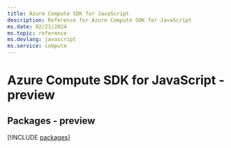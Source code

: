 ```yaml
---
title: Azure Compute SDK for JavaScript
description: Reference for Azure Compute SDK for JavaScript
ms.date: 02/21/2024
ms.topic: reference
ms.devlang: javascript
ms.service: compute
---
```

# Azure Compute SDK for JavaScript - preview
## Packages - preview
[!INCLUDE [packages](compute-index.md)]